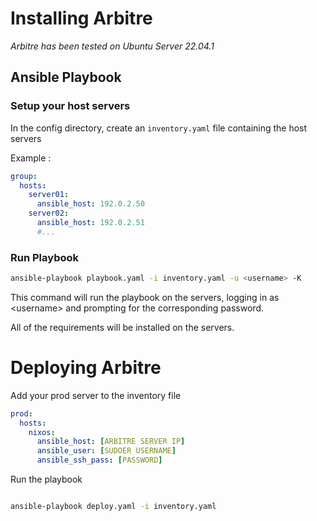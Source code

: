 # Installing Arbitre

_Arbitre has been tested on Ubuntu Server 22.04.1_

## Ansible Playbook

### Setup your host servers

In the config directory, create an `inventory.yaml` file containing the host servers

Example :

```yaml
group:
  hosts:
    server01:
      ansible_host: 192.0.2.50
    server02:
      ansible_host: 192.0.2.51
      #...
```

### Run Playbook

```bash
ansible-playbook playbook.yaml -i inventory.yaml -u <username> -K
```

This command will run the playbook on the servers, logging in as \<username\> and prompting for the corresponding password.

All of the requirements will be installed on the servers.

# Deploying Arbitre

Add your prod server to the inventory file

```yaml
prod:
  hosts:
    nixos:
      ansible_host: [ARBITRE SERVER IP]
      ansible_user: [SUDOER USERNAME]
      ansible_ssh_pass: [PASSWORD]
```

Run the playbook

```bash

ansible-playbook deploy.yaml -i inventory.yaml 
```